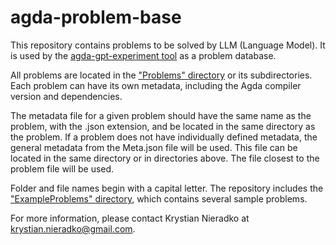 # agda-problem-base

This repository contains problems to be solved by LLM (Language Model). It is used by the [agda-gpt-experiment tool](https://github.com/nieradkokrystian/agda-gpt-experiment) as a problem database.

All problems are located in the ["Problems" directory](Problems) or its subdirectories. Each problem can have its own metadata, including the Agda compiler version and dependencies.

The metadata file for a given problem should have the same name as the problem, with the .json extension, and be located in the same directory as the problem. If a problem does not have individually defined metadata, the general metadata from the Meta.json file will be used. This file can be located in the same directory or in directories above. The file closest to the problem file will be used.

Folder and file names begin with a capital letter. The repository includes the ["ExampleProblems" directory](ExampleProblems), which contains several sample problems.

For more information, please contact Krystian Nieradko at krystian.nieradko@gmail.com.
